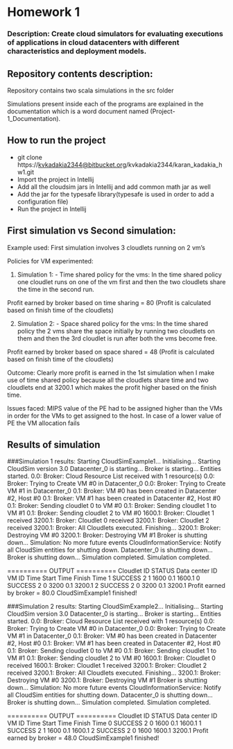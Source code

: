 # Homework 1
### Description: Create cloud simulators for evaluating executions of applications in cloud datacenters with different characteristics and deployment models.


## Repository contents description:
Repository contains two scala simulations in the src folder

Simulations present inside each of the programs are explained in the documentation which is a word document named (Project-1_Documentation).

## How to run the project
- git clone https://kvkadakia2344@bitbucket.org/kvkadakia2344/karan_kadakia_hw1.git
- Import the project in Intellij 
- Add all the cloudsim jars in Intellij and add common math jar as well
- Add the jar for the typesafe library(typesafe is used in order to add a configuration file)
- Run the project in Intellij


## First simulation vs Second simulation:

Example used: First simulation involves 3 cloudlets running on 2 vm’s 

Policies for VM experimented:
1. Simulation 1: - Time shared policy for the vms: In the time shared policy one cloudlet runs on one of the vm first and then the two cloudlets share the time in the second run. 

Profit earned by broker based on time sharing = 80
(Profit is calculated based on finish time of the cloudlets)

2. Simulation 2: - Space shared policy for the vms: In the time shared policy the 2 vms share the space initially by running two cloudlets on them and then the 3rd cloudlet is run after both the vms become free. 

Profit earned by broker based on space shared = 48
(Profit is calculated based on finish time of the cloudlets)
 	
Outcome: Clearly more profit is earned in the 1st simulation when I make use of time shared policy because all the cloudlets share time and two cloudlets end at 3200.1 which makes the profit higher based on the finish time. 

Issues faced: MIPS value of the PE had to be assigned higher than the VMs in order for the VMs to get assigned to the host. In case of a lower value of PE the VM allocation fails 

## Results of simulation
 
###Simulation 1 results:
Starting CloudSimExample1...
Initialising...
Starting CloudSim version 3.0
Datacenter_0 is starting...
Broker is starting...
Entities started.
0.0: Broker: Cloud Resource List received with 1 resource(s)
0.0: Broker: Trying to Create VM #0 in Datacenter_0
0.0: Broker: Trying to Create VM #1 in Datacenter_0
0.1: Broker: VM #0 has been created in Datacenter #2, Host #0
0.1: Broker: VM #1 has been created in Datacenter #2, Host #0
0.1: Broker: Sending cloudlet 0 to VM #0
0.1: Broker: Sending cloudlet 1 to VM #1
0.1: Broker: Sending cloudlet 2 to VM #0
1600.1: Broker: Cloudlet 1 received
3200.1: Broker: Cloudlet 0 received
3200.1: Broker: Cloudlet 2 received
3200.1: Broker: All Cloudlets executed. Finishing...
3200.1: Broker: Destroying VM #0
3200.1: Broker: Destroying VM #1
Broker is shutting down...
Simulation: No more future events
CloudInformationService: Notify all CloudSim entities for shutting down.
Datacenter_0 is shutting down...
Broker is shutting down...
Simulation completed.
Simulation completed.

========== OUTPUT ==========
Cloudlet ID    STATUS    Data center ID    VM ID    Time    Start Time    Finish Time
    1        SUCCESS        2            1        1600        0.1        1600.1
    0        SUCCESS        2            0        3200        0.1        3200.1
    2        SUCCESS        2            0        3200        0.1        3200.1
Profit earned by broker = 80.0
CloudSimExample1 finished!
 
 
###Simulation 2 results:
Starting CloudSimExample2...
Initialising...
Starting CloudSim version 3.0
Datacenter_0 is starting...
Broker is starting...
Entities started.
0.0: Broker: Cloud Resource List received with 1 resource(s)
0.0: Broker: Trying to Create VM #0 in Datacenter_0
0.0: Broker: Trying to Create VM #1 in Datacenter_0
0.1: Broker: VM #0 has been created in Datacenter #2, Host #0
0.1: Broker: VM #1 has been created in Datacenter #2, Host #0
0.1: Broker: Sending cloudlet 0 to VM #0
0.1: Broker: Sending cloudlet 1 to VM #1
0.1: Broker: Sending cloudlet 2 to VM #0
1600.1: Broker: Cloudlet 0 received
1600.1: Broker: Cloudlet 1 received
3200.1: Broker: Cloudlet 2 received
3200.1: Broker: All Cloudlets executed. Finishing...
3200.1: Broker: Destroying VM #0
3200.1: Broker: Destroying VM #1
Broker is shutting down...
Simulation: No more future events
CloudInformationService: Notify all CloudSim entities for shutting down.
Datacenter_0 is shutting down...
Broker is shutting down...
Simulation completed.
Simulation completed.

========== OUTPUT ==========
Cloudlet ID    STATUS    Data center ID    VM ID    Time    Start Time    Finish Time
    0        SUCCESS        2            0        1600        0.1        1600.1
    1        SUCCESS        2            1        1600        0.1        1600.1
    2        SUCCESS        2            0        1600        1600.1        3200.1
Profit earned by broker = 48.0
CloudSimExample1 finished!
